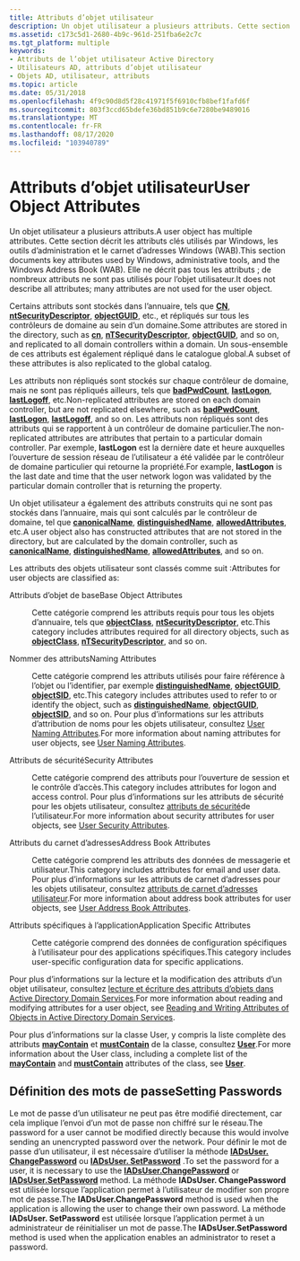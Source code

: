 ```yaml
---
title: Attributs d’objet utilisateur
description: Un objet utilisateur a plusieurs attributs. Cette section décrit les attributs clés utilisés par Windows, les outils d’administration et le carnet d’adresses Windows (WAB). Elle ne décrit pas tous les attributs ; de nombreux attributs ne sont pas utilisés pour l’objet utilisateur.
ms.assetid: c173c5d1-2680-4b9c-961d-251fba6e2c7c
ms.tgt_platform: multiple
keywords:
- Attributs de l’objet utilisateur Active Directory
- Utilisateurs AD, attributs d’objet utilisateur
- Objets AD, utilisateur, attributs
ms.topic: article
ms.date: 05/31/2018
ms.openlocfilehash: 4f9c90d8d5f28c41971f5f6910cfb8bef1fafd6f
ms.sourcegitcommit: 803f3ccd65bdefe36bd851b9c6e7280be9489016
ms.translationtype: MT
ms.contentlocale: fr-FR
ms.lasthandoff: 08/17/2020
ms.locfileid: "103940789"
---
```

# <a name="user-object-attributes"></a><span data-ttu-id="e54d4-108">Attributs d’objet utilisateur</span><span class="sxs-lookup"><span data-stu-id="e54d4-108">User Object Attributes</span></span>

<span data-ttu-id="e54d4-109">Un objet utilisateur a plusieurs attributs.</span><span class="sxs-lookup"><span data-stu-id="e54d4-109">A user object has multiple attributes.</span></span> <span data-ttu-id="e54d4-110">Cette section décrit les attributs clés utilisés par Windows, les outils d’administration et le carnet d’adresses Windows (WAB).</span><span class="sxs-lookup"><span data-stu-id="e54d4-110">This section documents key attributes used by Windows, administrative tools, and the Windows Address Book (WAB).</span></span> <span data-ttu-id="e54d4-111">Elle ne décrit pas tous les attributs ; de nombreux attributs ne sont pas utilisés pour l’objet utilisateur.</span><span class="sxs-lookup"><span data-stu-id="e54d4-111">It does not describe all attributes; many attributes are not used for the user object.</span></span>

<span data-ttu-id="e54d4-112">Certains attributs sont stockés dans l’annuaire, tels que [**CN**](/windows/desktop/ADSchema/a-cn), [**ntSecurityDescriptor**](/windows/desktop/ADSchema/a-ntsecuritydescriptor), [**objectGUID**](/windows/desktop/ADSchema/a-objectguid), etc., et répliqués sur tous les contrôleurs de domaine au sein d’un domaine.</span><span class="sxs-lookup"><span data-stu-id="e54d4-112">Some attributes are stored in the directory, such as [**cn**](/windows/desktop/ADSchema/a-cn), [**nTSecurityDescriptor**](/windows/desktop/ADSchema/a-ntsecuritydescriptor), [**objectGUID**](/windows/desktop/ADSchema/a-objectguid), and so on, and replicated to all domain controllers within a domain.</span></span> <span data-ttu-id="e54d4-113">Un sous-ensemble de ces attributs est également répliqué dans le catalogue global.</span><span class="sxs-lookup"><span data-stu-id="e54d4-113">A subset of these attributes is also replicated to the global catalog.</span></span>

<span data-ttu-id="e54d4-114">Les attributs non répliqués sont stockés sur chaque contrôleur de domaine, mais ne sont pas répliqués ailleurs, tels que [**badPwdCount**](/windows/desktop/ADSchema/a-badpwdcount), [**lastLogon**](/windows/desktop/ADSchema/a-lastlogon), [**lastLogoff**](/windows/desktop/ADSchema/a-lastlogoff), etc.</span><span class="sxs-lookup"><span data-stu-id="e54d4-114">Non-replicated attributes are stored on each domain controller, but are not replicated elsewhere, such as [**badPwdCount**](/windows/desktop/ADSchema/a-badpwdcount), [**lastLogon**](/windows/desktop/ADSchema/a-lastlogon), [**lastLogoff**](/windows/desktop/ADSchema/a-lastlogoff), and so on.</span></span> <span data-ttu-id="e54d4-115">Les attributs non répliqués sont des attributs qui se rapportent à un contrôleur de domaine particulier.</span><span class="sxs-lookup"><span data-stu-id="e54d4-115">The non-replicated attributes are attributes that pertain to a particular domain controller.</span></span> <span data-ttu-id="e54d4-116">Par exemple, **lastLogon** est la dernière date et heure auxquelles l’ouverture de session réseau de l’utilisateur a été validée par le contrôleur de domaine particulier qui retourne la propriété.</span><span class="sxs-lookup"><span data-stu-id="e54d4-116">For example, **lastLogon** is the last date and time that the user network logon was validated by the particular domain controller that is returning the property.</span></span>

<span data-ttu-id="e54d4-117">Un objet utilisateur a également des attributs construits qui ne sont pas stockés dans l’annuaire, mais qui sont calculés par le contrôleur de domaine, tel que [**canonicalName**](/windows/desktop/ADSchema/a-canonicalname), [**distinguishedName**](/windows/desktop/ADSchema/a-distinguishedname), [**allowedAttributes**](/windows/desktop/ADSchema/a-allowedattributes), etc.</span><span class="sxs-lookup"><span data-stu-id="e54d4-117">A user object also has constructed attributes that are not stored in the directory, but are calculated by the domain controller, such as [**canonicalName**](/windows/desktop/ADSchema/a-canonicalname), [**distinguishedName**](/windows/desktop/ADSchema/a-distinguishedname), [**allowedAttributes**](/windows/desktop/ADSchema/a-allowedattributes), and so on.</span></span>

<span data-ttu-id="e54d4-118">Les attributs des objets utilisateur sont classés comme suit :</span><span class="sxs-lookup"><span data-stu-id="e54d4-118">Attributes for user objects are classified as:</span></span>

<dl> <dt>

<span data-ttu-id="e54d4-119"><span id="Base_Object_Attributes"></span><span id="base_object_attributes"></span><span id="BASE_OBJECT_ATTRIBUTES"></span>Attributs d’objet de base</span><span class="sxs-lookup"><span data-stu-id="e54d4-119"><span id="Base_Object_Attributes"></span><span id="base_object_attributes"></span><span id="BASE_OBJECT_ATTRIBUTES"></span>Base Object Attributes</span></span>
</dt> <dd>

<span data-ttu-id="e54d4-120">Cette catégorie comprend les attributs requis pour tous les objets d’annuaire, tels que [**objectClass**](/windows/desktop/ADSchema/a-objectclass), [**ntSecurityDescriptor**](/windows/desktop/ADSchema/a-ntsecuritydescriptor), etc.</span><span class="sxs-lookup"><span data-stu-id="e54d4-120">This category includes attributes required for all directory objects, such as [**objectClass**](/windows/desktop/ADSchema/a-objectclass), [**nTSecurityDescriptor**](/windows/desktop/ADSchema/a-ntsecuritydescriptor), and so on.</span></span>

</dd> <dt>

<span data-ttu-id="e54d4-121"><span id="Naming_Attributes"></span><span id="naming_attributes"></span><span id="NAMING_ATTRIBUTES"></span>Nommer des attributs</span><span class="sxs-lookup"><span data-stu-id="e54d4-121"><span id="Naming_Attributes"></span><span id="naming_attributes"></span><span id="NAMING_ATTRIBUTES"></span>Naming Attributes</span></span>
</dt> <dd>

<span data-ttu-id="e54d4-122">Cette catégorie comprend les attributs utilisés pour faire référence à l’objet ou l’identifier, par exemple [**distinguishedName**](/windows/desktop/ADSchema/a-distinguishedname), [**objectGUID**](/windows/desktop/ADSchema/a-objectguid), [**objectSID**](/windows/desktop/ADSchema/a-objectsid), etc.</span><span class="sxs-lookup"><span data-stu-id="e54d4-122">This category includes attributes used to refer to or identify the object, such as [**distinguishedName**](/windows/desktop/ADSchema/a-distinguishedname), [**objectGUID**](/windows/desktop/ADSchema/a-objectguid), [**objectSID**](/windows/desktop/ADSchema/a-objectsid), and so on.</span></span> <span data-ttu-id="e54d4-123">Pour plus d’informations sur les attributs d’attribution de noms pour les objets utilisateur, consultez [User Naming Attributes](naming-properties.md).</span><span class="sxs-lookup"><span data-stu-id="e54d4-123">For more information about naming attributes for user objects, see [User Naming Attributes](naming-properties.md).</span></span>

</dd> <dt>

<span data-ttu-id="e54d4-124"><span id="Security_Attributes"></span><span id="security_attributes"></span><span id="SECURITY_ATTRIBUTES"></span>Attributs de sécurité</span><span class="sxs-lookup"><span data-stu-id="e54d4-124"><span id="Security_Attributes"></span><span id="security_attributes"></span><span id="SECURITY_ATTRIBUTES"></span>Security Attributes</span></span>
</dt> <dd>

<span data-ttu-id="e54d4-125">Cette catégorie comprend des attributs pour l’ouverture de session et le contrôle d’accès.</span><span class="sxs-lookup"><span data-stu-id="e54d4-125">This category includes attributes for logon and access control.</span></span> <span data-ttu-id="e54d4-126">Pour plus d’informations sur les attributs de sécurité pour les objets utilisateur, consultez [attributs de sécurité](security-properties.md)de l’utilisateur.</span><span class="sxs-lookup"><span data-stu-id="e54d4-126">For more information about security attributes for user objects, see [User Security Attributes](security-properties.md).</span></span>

</dd> <dt>

<span data-ttu-id="e54d4-127"><span id="Address_Book_Attributes"></span><span id="address_book_attributes"></span><span id="ADDRESS_BOOK_ATTRIBUTES"></span>Attributs du carnet d’adresses</span><span class="sxs-lookup"><span data-stu-id="e54d4-127"><span id="Address_Book_Attributes"></span><span id="address_book_attributes"></span><span id="ADDRESS_BOOK_ATTRIBUTES"></span>Address Book Attributes</span></span>
</dt> <dd>

<span data-ttu-id="e54d4-128">Cette catégorie comprend les attributs des données de messagerie et utilisateur.</span><span class="sxs-lookup"><span data-stu-id="e54d4-128">This category includes attributes for email and user data.</span></span> <span data-ttu-id="e54d4-129">Pour plus d’informations sur les attributs de carnet d’adresses pour les objets utilisateur, consultez [attributs de carnet d’adresses utilisateur](address-book-properties.md).</span><span class="sxs-lookup"><span data-stu-id="e54d4-129">For more information about address book attributes for user objects, see [User Address Book Attributes](address-book-properties.md).</span></span>

</dd> <dt>

<span data-ttu-id="e54d4-130"><span id="Application_Specific_Attributes"></span><span id="application_specific_attributes"></span><span id="APPLICATION_SPECIFIC_ATTRIBUTES"></span>Attributs spécifiques à l’application</span><span class="sxs-lookup"><span data-stu-id="e54d4-130"><span id="Application_Specific_Attributes"></span><span id="application_specific_attributes"></span><span id="APPLICATION_SPECIFIC_ATTRIBUTES"></span>Application Specific Attributes</span></span>
</dt> <dd>

<span data-ttu-id="e54d4-131">Cette catégorie comprend des données de configuration spécifiques à l’utilisateur pour des applications spécifiques.</span><span class="sxs-lookup"><span data-stu-id="e54d4-131">This category includes user-specific configuration data for specific applications.</span></span>

</dd> </dl>

<span data-ttu-id="e54d4-132">Pour plus d’informations sur la lecture et la modification des attributs d’un objet utilisateur, consultez [lecture et écriture des attributs d’objets dans Active Directory Domain Services](reading-and-writing-attributes-of-objects-in-active-directory-domain-services.md).</span><span class="sxs-lookup"><span data-stu-id="e54d4-132">For more information about reading and modifying attributes for a user object, see [Reading and Writing Attributes of Objects in Active Directory Domain Services](reading-and-writing-attributes-of-objects-in-active-directory-domain-services.md).</span></span>

<span data-ttu-id="e54d4-133">Pour plus d’informations sur la classe User, y compris la liste complète des attributs [**mayContain**](/windows/desktop/ADSchema/a-maycontain) et [**mustContain**](/windows/desktop/ADSchema/a-mustcontain) de la classe, consultez [**User**](/windows/desktop/ADSchema/c-user).</span><span class="sxs-lookup"><span data-stu-id="e54d4-133">For more information about the User class, including a complete list of the [**mayContain**](/windows/desktop/ADSchema/a-maycontain) and [**mustContain**](/windows/desktop/ADSchema/a-mustcontain) attributes of the class, see [**User**](/windows/desktop/ADSchema/c-user).</span></span>

## <a name="setting-passwords"></a><span data-ttu-id="e54d4-134">Définition des mots de passe</span><span class="sxs-lookup"><span data-stu-id="e54d4-134">Setting Passwords</span></span>

<span data-ttu-id="e54d4-135">Le mot de passe d’un utilisateur ne peut pas être modifié directement, car cela implique l’envoi d’un mot de passe non chiffré sur le réseau.</span><span class="sxs-lookup"><span data-stu-id="e54d4-135">The password for a user cannot be modified directly because this would involve sending an unencrypted password over the network.</span></span> <span data-ttu-id="e54d4-136">Pour définir le mot de passe d’un utilisateur, il est nécessaire d’utiliser la méthode [**IADsUser. ChangePassword**](/windows/desktop/api/iads/nf-iads-iadsuser-changepassword) ou [**IADsUser. SetPassword**](/windows/desktop/api/iads/nf-iads-iadsuser-setpassword) .</span><span class="sxs-lookup"><span data-stu-id="e54d4-136">To set the password for a user, it is necessary to use the [**IADsUser.ChangePassword**](/windows/desktop/api/iads/nf-iads-iadsuser-changepassword) or [**IADsUser.SetPassword**](/windows/desktop/api/iads/nf-iads-iadsuser-setpassword) method.</span></span> <span data-ttu-id="e54d4-137">La méthode **IADsUser. ChangePassword** est utilisée lorsque l’application permet à l’utilisateur de modifier son propre mot de passe.</span><span class="sxs-lookup"><span data-stu-id="e54d4-137">The **IADsUser.ChangePassword** method is used when the application is allowing the user to change their own password.</span></span> <span data-ttu-id="e54d4-138">La méthode **IADsUser. SetPassword** est utilisée lorsque l’application permet à un administrateur de réinitialiser un mot de passe.</span><span class="sxs-lookup"><span data-stu-id="e54d4-138">The **IADsUser.SetPassword** method is used when the application enables an administrator to reset a password.</span></span>

 

 